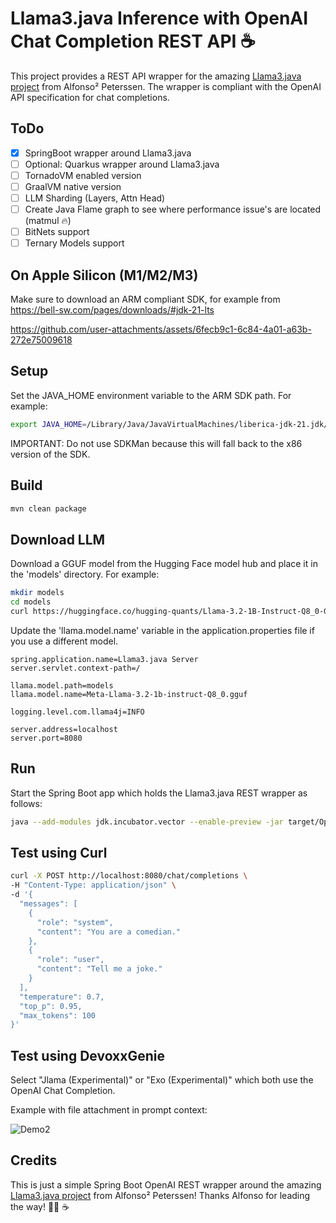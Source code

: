 # Llama3.java Inference with OpenAI Chat Completion REST API ☕️

This project provides a REST API wrapper for the amazing [Llama3.java project](https://github.com/mukel/llama3.java) from Alfonso² Peterssen. 
The wrapper is compliant with the OpenAI API specification for chat completions.

## ToDo 

- [X] SpringBoot wrapper around Llama3.java
- [ ] Optional: Quarkus wrapper around Llama3.java
- [ ] TornadoVM enabled version
- [ ] GraalVM native version
- [ ] LLM Sharding (Layers, Attn Head)
- [ ] Create Java Flame graph to see where performance issue's are located (matmul 🔥)
- [ ] BitNets support 
- [ ] Ternary Models support

## On Apple Silicon (M1/M2/M3)

Make sure to download an ARM compliant SDK, for example from https://bell-sw.com/pages/downloads/#jdk-21-lts 

https://github.com/user-attachments/assets/6fecb9c1-6c84-4a01-a63b-272e75009618

## Setup

Set the JAVA_HOME environment variable to the ARM SDK path. For example:

```bash
export JAVA_HOME=/Library/Java/JavaVirtualMachines/liberica-jdk-21.jdk/Contents/Home
```

IMPORTANT: Do not use SDKMan because this will fall back to the x86 version of the SDK.

## Build 

```bash
mvn clean package
```

## Download LLM

Download a GGUF model from the Hugging Face model hub and place it in the 'models' directory. 
For example:

```bash
mkdir models 
cd models
curl https://huggingface.co/hugging-quants/Llama-3.2-1B-Instruct-Q8_0-GGUF/blob/main/llama-3.2-1b-instruct-q8_0.gguf
```

Update the 'llama.model.name' variable in the application.properties file if you use a different model.

```application.properties
spring.application.name=Llama3.java Server
server.servlet.context-path=/

llama.model.path=models
llama.model.name=Meta-Llama-3.2-1b-instruct-Q8_0.gguf

logging.level.com.llama4j=INFO

server.address=localhost
server.port=8080
```

## Run 

Start the Spring Boot app which holds the Llama3.java REST wrapper as follows:

```bash
java --add-modules jdk.incubator.vector --enable-preview -jar target/OpenAIRestWrapper-0.0.1.jar
```

## Test using Curl

```bash
curl -X POST http://localhost:8080/chat/completions \
-H "Content-Type: application/json" \
-d '{
  "messages": [
    {
      "role": "system",
      "content": "You are a comedian."
    },
    {
      "role": "user",
      "content": "Tell me a joke."
    }
  ],
  "temperature": 0.7,
  "top_p": 0.95,
  "max_tokens": 100
}'
```

## Test using DevoxxGenie 

Select "Jlama (Experimental)" or "Exo (Experimental)" which both use the OpenAI Chat Completion.

Example with file attachment in prompt context:

![Demo2](https://github.com/user-attachments/assets/cbd8af2e-d3bd-4d9a-bdf5-0c2bc033915f)

## Credits

This is just a simple Spring Boot OpenAI REST wrapper around the amazing [Llama3.java project](https://github.com/mukel/llama3.java) from Alfonso² Peterssen! 
Thanks Alfonso for leading the way! 💪🏻 ☕️
